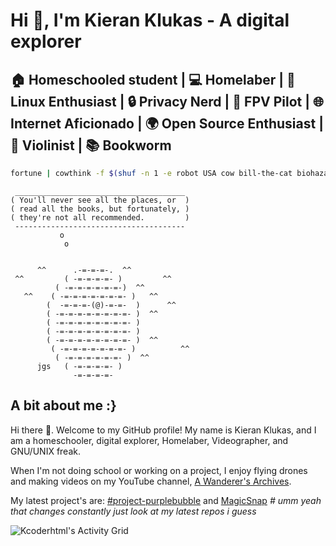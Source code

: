 # Hi 👋, I'm Kieran Klukas - A digital explorer 
🏠 Homeschooled student | 💻 Homelaber | 🐧 Linux Enthusiast | 🔒 Privacy Nerd | 🚁 FPV Pilot | 🌐 Internet Aficionado | 🌍 Open Source Enthusiast | 🎻 Violinist | 📚 Bookworm
---

```bash
fortune | cowthink -f $(shuf -n 1 -e robot USA cow bill-the-cat biohazard bishop bees elephant fat-cow cat cat-fence cheese flaming-sheep goat homer lamb toaster tableflip taxi whale )
```

`  ______________________________________  `  
`( You'll never see all the places, or  )`  
`( read all the books, but fortunately, )`  
`( they're not all recommended.         )`  
`  --------------------------------------  `  
`            o                             `  
`             o                            `  
`                                        `  
`                                        `  
`       ^^      .-=-=-=-.  ^^              `  
`  ^^         ( -=-=-=-=- )         ^^     `  
`           ( -=-=-=-=-=-=-)  ^^           `  
`    ^^    ( -=-=-=-=-=-=-=- )   ^^        `  
`         (  -=-=-=-(@)-=-=-  )      ^^    `  
`         ( -=-=-=-=-=-=-=-=- )  ^^        `  
`         ( -=-=-=-=-=-=-=-=- )            `  
`         ( -=-=-=-=-=-=-=-=- )            `  
`         ( -=-=-=-=-=-=-=-=- )  ^^        `  
`          ( -=-=-=-=-=-=-=- )          ^^ `  
`           ( -=-=-=-=-=-=- )  ^^          `  
`       jgs   ( -=-=-=-=- )                `  
`               -=-=-=-=-                  `  

A bit about me :}
---

Hi there 👋. Welcome to my GitHub profile! My name is Kieran Klukas, and I am a homeschooler, digital explorer, Homelaber, Videographer, and GNU/UNIX freak.

When I'm not doing school or working on a project, I enjoy flying drones and making videos on my YouTube channel, [A Wanderer's Archives](https://youtube.com/@wanderer.archives).

My latest project's are: [#project-purplebubble](https://github.com/thepurplebubble) and [MagicSnap](https://github.com/kcoderhtml/magicsnap) _# umm yeah that changes constantly just look at my latest repos i guess_

![Kcoderhtml's Activity Grid](https://raw.githubusercontent.com/kcoderhtml/kcoderhtml/output/github-contribution-grid-snake.svg)
